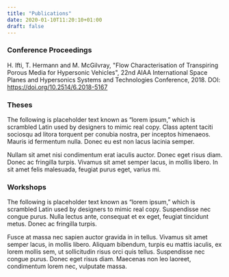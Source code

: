 ```yaml
---
title: "Publications"
date: 2020-01-10T11:20:10+01:00
draft: false
---
```


### Conference Proceedings
H. Ifti, T. Hermann and M. McGilvray, "Flow Characterisation of Transpiring Porous Media for Hypersonic Vehicles", 22nd AIAA International Space Planes and Hypersonics Systems and Technologies Conference, 2018.
DOI: https://doi.org/10.2514/6.2018-5167

### Theses

The following is placeholder text known as “lorem ipsum,” which is scrambled Latin used by designers to mimic real copy. Class aptent taciti sociosqu ad litora torquent per conubia nostra, per inceptos himenaeos. Mauris id fermentum nulla. Donec eu est non lacus lacinia semper.

Nullam sit amet nisi condimentum erat iaculis auctor. Donec eget risus diam. Donec ac fringilla turpis. Vivamus sit amet semper lacus, in mollis libero. In sit amet felis malesuada, feugiat purus eget, varius mi.

### Workshops

The following is placeholder text known as “lorem ipsum,” which is scrambled Latin used by designers to mimic real copy. Suspendisse nec congue purus. Nulla lectus ante, consequat et ex eget, feugiat tincidunt metus. Donec ac fringilla turpis.

Fusce at massa nec sapien auctor gravida in in tellus. Vivamus sit amet semper lacus, in mollis libero. Aliquam bibendum, turpis eu mattis iaculis, ex lorem mollis sem, ut sollicitudin risus orci quis tellus. Suspendisse nec congue purus. Donec eget risus diam. Maecenas non leo laoreet, condimentum lorem nec, vulputate massa.
